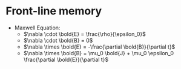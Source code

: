 # Front-line memory
- Maxwell Equation:
  - $\nabla \cdot \bold{E} = \frac{\rho}{\epsilon_0}$
  - $\nabla \cdot \bold{B} = 0$
  - $\nabla \times \bold{E} = -\frac{\partial \bold{B}}{\partial t}$
  - $\nabla \times \bold{B} = \mu_0 \bold{J} + \mu_0 \epsilon_0 \frac{\partial \bold{E}}{\partial t}$